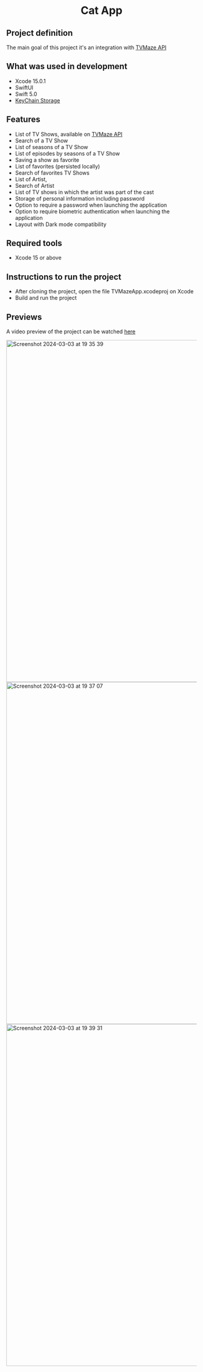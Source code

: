 <h1 align="center">Cat App</h1>

## Project definition

The main goal of this project it's an integration with [TVMaze API](https://www.tvmaze.com/api)

## What was used in development
 - Xcode 15.0.1
 - SwiftUI
 - Swift 5.0
 - [KeyChain Storage](https://developer.apple.com/documentation/security/certificate_key_and_trust_services/keys/storing_keys_in_the_keychain) 
 

## Features
 - List of TV Shows, available on [TVMaze API](https://www.tvmaze.com/api)
 - Search of a TV Show
 - List of seasons of a TV Show
 - List of episodes by seasons of a TV Show
 - Saving a show as favorite
 - List of favorites (persisted locally)
 - Search of favorites TV Shows 
 - List of Artist,
 - Search of Artist
 - List of TV shows in which the artist was part of the cast
 - Storage of personal information including password
 - Option to require a password when launching the application
 - Option to require biometric authentication when launching the application
 - Layout with Dark mode compatibility

## Required tools
 - Xcode 15 or above

## Instructions to run the project
 - After cloning the project, open the file TVMazeApp.xcodeproj on Xcode
 - Build and run the project

## Previews
A video preview of the project can be watched [here](https://drive.google.com/file/d/1qeitfdNmfU8gaRX_PaJ_1N67J_0ByFGb/view?usp=drive_link)

<img width="903" alt="Screenshot 2024-03-03 at 19 35 39" src="https://github.com/jeannchuab/TVMazeApp/assets/62518806/52ac6672-8188-42b2-b200-88a94106dc1c">
<img width="903" alt="Screenshot 2024-03-03 at 19 37 07" src="https://github.com/jeannchuab/TVMazeApp/assets/62518806/b21b9b5d-2e8c-476f-ba2f-4ae313f5276c">
<img width="903" alt="Screenshot 2024-03-03 at 19 39 31" src="https://github.com/jeannchuab/TVMazeApp/assets/62518806/d4b7a8b6-3bc5-4c10-8537-128442f2c35b">








